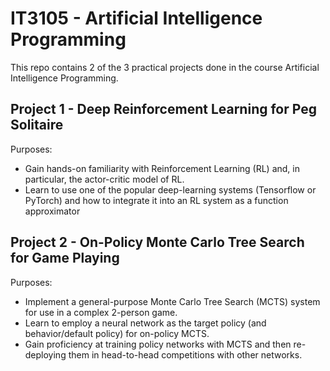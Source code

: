 # IT3105 - Artificial Intelligence Programming
This repo contains 2 of the 3 practical projects done in the course Artificial Intelligence Programming.

## Project 1 - Deep Reinforcement Learning for Peg Solitaire

Purposes:
- Gain hands-on familiarity with Reinforcement Learning (RL) and, in particular, the actor-critic model
of RL.
- Learn to use one of the popular deep-learning systems (Tensorflow or PyTorch) and how to integrate
it into an RL system as a function approximator

## Project 2 - On-Policy Monte Carlo Tree Search for Game Playing

Purposes:
- Implement a general-purpose Monte Carlo Tree Search (MCTS) system for use in a complex 2-person game.
- Learn to employ a neural network as the target policy (and behavior/default policy) for on-policy MCTS.
- Gain proficiency at training policy networks with MCTS and then re-deploying them in head-to-head competitions with other networks.
